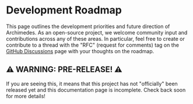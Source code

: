 # Development Roadmap

This page outlines the development priorities and future direction of Archimedes. As an open-source project, we welcome community input and contributions across any of these areas. In particular, feel free to create or contribute to a thread with the "RFC" (request for comments) tag on the [GitHub Discussions](https://github.com/PineTreeLabs/archimedes/discussions) page with your thoughts on the roadmap.

## ⚠️ WARNING: PRE-RELEASE! ⚠️

If you are seeing this, it means that this project has not "officially" been released yet and this documentation page is incomplete.
Check back soon for more details!

<!-- 
The Archimedes roadmap is organized into three primary development buckets:

1. **Hybrid Simulations**: Enhancing capabilities for mixed continuous/discrete systems (zero-crossing events and multirate control)
2. **Path to Hardware**: Streamlining the transition from simulation to hardware deployment (code generation, HIL testing)
3. **Physics Modeling**: Expanding pre-built components for physical systems modeling (esp. aerospace and robotics)

We will be adding more comprehensive design documents to each of these, but for now here are some basic thoughts about where we're going.

## 1. Hybrid Simulations

Hybrid systems that combine continuous dynamics with discrete events are essential for realistic modeling of many engineering systems.

The two biggest practical challenges in modeling hybrid systems are dealing with unscheduled "triggered" or "zero-crossing" events (e.g. a rigid body collision or emergency shutoff switch) and correctly handling multirate/multitasking control systems.

### Next steps

- **Zero-crossing Event Detection**: Implement support for event handling in ODE/DAE solves using SUNDIALS root-finding interface
- **Event-triggered Actions**: Support for discontinuous changes to system state upon event detection
- **Basic Task Framework**: Initial implementation of "tasks" (periodic events) and simple scheduling


### Medium-term

- **Multirate Control Framework**: 
  - Task group abstractions for organizing computations
  - Dependency resolution for intra-group communication
  - Priority-based scheduling within rate groups
  - Deterministic timing control

### Long-term

- **Distributed Control Systems**: 
  - Inter-group communication with explicit port-based interfaces
  - Support for multiple communication protocols (shared memory, UDP, CAN)
  - Realistic communication models with appropriate delays and constraints
- **Co-simulation Capabilities**:
  - Integration with external simulators via FMI/FMU standard
  - Time synchronization between continuous and discrete components

## 2. Path to Hardware

A key goal of Archimedes is enabling a seamless transition from simulation to real hardware deployment, particularly for embedded systems.
We currently support basic C code generation from symbolically compiled functions (thanks to CasADi) and have a simple templating system for generating platform-specific "driver" code with a few simple example templates.  This lets you customize the templates for your own hardware and applications.

**Please note**: if you have difficulties getting any of these templates to work, or you'd like to see a different platform supported, please bring it up in a Discussion!

The immediate roadmap for hardware support will be focused on creating a HIL testing framework that can be easily managed from Python (but using C/C++ behind the scenes for precise timing).
This isn't intended to be a replacement for highly optimized, "hard real-time" platforms like SpeedGoat and dSPACE, but as a low-cost solution for rapid development and early-stage testing.

Longer-term goals include:

- Integration with static analysis tools for memory analysis and execution time
- Expanded support for 


- **Expanded Target Support**:
  - Arduino platform integration with driver code generation
  - STM32 microcontroller platform support
  - Platform-specific optimizations and constraints

### Long-term Goals

- **Hardware-in-the-Loop (HIL) Testing**:
  - Framework for connecting simulations to physical hardware
  - Automated test generation for validating deployed code
  - Real-time performance profiling and validation
- **Advanced Deployments**:
  - Multi-processor system support
  - Real-time operating system (RTOS) integration
  - Automotive-grade and aerospace-grade certification support

## 3. Physics Modeling

Building a library of reusable, high-performance physics models is essential for accelerating development of complex engineering applications.

### Short-term Goals

- **Foundational Mechanics**:
  - Rigid body dynamics with 6DOF
  - Collision detection and response
  - Spring-mass-damper systems
- **Basic Aerodynamics**:
  - Lift and drag models
  - Simple stability derivatives
  - Atmospheric models

### Medium-term Goals

- **Multibody Systems**:
  - Joint constraints (revolute, prismatic, spherical)
  - Contact dynamics
  - Featherstone algorithm implementation for O(n) dynamics
- **Advanced Fluids and Thermal**:
  - Heat transfer models
  - Pipe network flow
  - Basic CFD integration

### Long-term Goals

- **Domain-specific Libraries**:
  - Comprehensive aerospace vehicle modeling
  - Robotics/manipulator dynamics and kinematics
  - Power systems and electronics
- **Uncertainty Quantification**:
  - Sensitivity analysis tools
  - Monte Carlo simulation capabilities
  - Polynomial chaos expansions

## Documentation and User Experience

Alongside these core development areas, we're committed to improving documentation and user experience.

### Short-term Goals

- **Enhanced Examples**: Expand the collection of worked examples covering key use cases
- **Comprehensive API Documentation**: Complete docstrings for all public functions
- **Debugging Tools**: Improved error messages and diagnostic capabilities

### Medium-term Goals

- **Interactive Tutorials**: Jupyter notebooks with step-by-step guides
- **Visual Debugging**: Tools for visualizing computational graphs and model structure
- **Performance Profiling**: Tooling to help identify and resolve performance bottlenecks

## Community Engagement

As an open-source project, Archimedes thrives on community contributions and feedback.

### Ways to Contribute

- **Feature Development**: Implement new capabilities aligned with the roadmap
- **Bug Reports and Fixes**: Help improve stability and reliability
- **Documentation**: Enhance examples, tutorials, and API documentation
- **Use Cases**: Share novel applications and use cases of Archimedes

We welcome input on prioritization of these roadmap items. If you're interested in contributing or have suggestions, please reach out through our GitHub repository.
 -->

